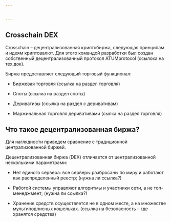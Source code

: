 ```yaml
---


---
```


<h2 id="crosschain-dex">Crosschain DEX</h2>
<p>Crosschain – децентрализованная криптобиржа, следующая принципам и идеям криптовалют. Для этого командой разработки был создан собственный децентрализованный протокол ATUMprotocol  (ссылока на тех.док).</p>
<p>Биржа предоставляет следующий торговый функционал:</p>
<ul>
<li>
<p>Биржевая торговля (ссылка на раздел торговля)</p>
</li>
<li>
<p>Споты (ссылка на раздел споты)</p>
</li>
<li>
<p>Деривативы (ссылка на раздел с деривативам)</p>
</li>
<li>
<p>Маржинальная торговля деривативами (сылка на раздел торговля)</p>
</li>
</ul>
<h2 id="что-такое-децентрализованная-биржа">Что такое децентрализованная биржа?</h2>
<p>Для наглядности приведем сравнение с традиционной централизованной биржей.</p>
<p>Децентрализованная биржа (DEX) отличается от централизованной несколькими параметрами:</p>
<ul>
<li>
<p>Нет единого сервера: все серверы разбросаны по миру и работают как распределенный реестр; (нужна ли ссылка?)</p>
</li>
<li>
<p>Работой системы управляют алгоритмы и участники сети, а не топ-менеджмент; (нужна ли ссылка?)</p>
</li>
<li>
<p>Хранение средств осуществяется не в одном месте, а на множестве мультиподписных кошельках. (ссылка на безопасность – где хранятся средства)</p>
</li>
</ul>

